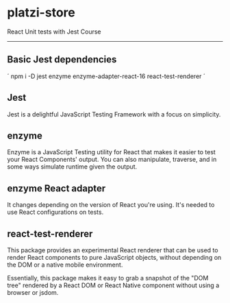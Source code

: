 # platzi-store

React Unit tests with Jest Course

---

## Basic Jest dependencies

´
npm i -D jest enzyme enzyme-adapter-react-16 react-test-renderer
´

## Jest

Jest is a delightful JavaScript Testing Framework with a focus on simplicity.

## enzyme

Enzyme is a JavaScript Testing utility for React that makes it easier to test your React Components' output. You can also manipulate, traverse, and in some ways simulate runtime given the output.

## enzyme React adapter

It changes depending on the version of React you're using.
It's needed to use React configurations on tests.

## react-test-renderer

This package provides an experimental React renderer that can be used to render React components to pure JavaScript objects, without depending on the DOM or a native mobile environment.

Essentially, this package makes it easy to grab a snapshot of the "DOM tree" rendered by a React DOM or React Native component without using a browser or jsdom.

